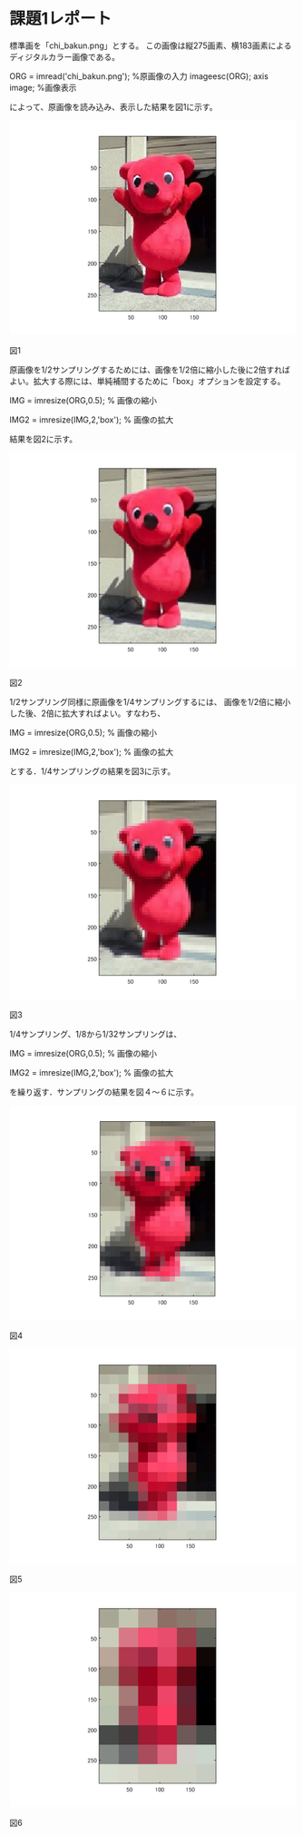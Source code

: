 # 課題1レポート
標準画を「chi_bakun.png」とする。
この画像は縦275画素、横183画素によるディジタルカラー画像である。

ORG = imread('chi_bakun.png'); %原画像の入力
imageesc(ORG); axis image; %画像表示

によって、原画像を読み込み、表示した結果を図1に示す。

![原画像](https://github.com/chi-bakun/Image-Processing-Technology-Reports/blob/master/image/kadai1/kadai1_1.png)

図1


原画像を1/2サンプリングするためには、画像を1/2倍に縮小した後に2倍すればよい。拡大する際には、単純補間するために「box」オプションを設定する。

IMG = imresize(ORG,0.5); % 画像の縮小

IMG2 = imresize(IMG,2,'box'); % 画像の拡大

結果を図2に示す。

![原画像](https://github.com/chi-bakun/Image-Processing-Technology-Reports/blob/master/image/kadai1/kadai1_2.png)

図2


1/2サンプリング同様に原画像を1/4サンプリングするには、
画像を1/2倍に縮小した後、2倍に拡大すればよい。すなわち、

IMG = imresize(ORG,0.5); % 画像の縮小 

IMG2 = imresize(IMG,2,'box'); % 画像の拡大

とする．1/4サンプリングの結果を図3に示す。

![原画像](https://github.com/chi-bakun/Image-Processing-Technology-Reports/blob/master/image/kadai1/kadai1_3.png)

図3


1/4サンプリング、1/8から1/32サンプリングは、

IMG = imresize(ORG,0.5); % 画像の縮小 

IMG2 = imresize(IMG,2,'box'); % 画像の拡大

を繰り返す．サンプリングの結果を図４～６に示す。

![原画像](https://github.com/chi-bakun/Image-Processing-Technology-Reports/blob/master/image/kadai1/kadai1_4.png)

図4

![原画像](https://github.com/chi-bakun/Image-Processing-Technology-Reports/blob/master/image/kadai1/kadai1_5.png)

図5

![原画像](https://github.com/chi-bakun/Image-Processing-Technology-Reports/blob/master/image/kadai1/kadai1_6.png)

図6
